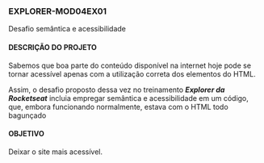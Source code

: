 ### EXPLORER-MOD04EX01
Desafio semântica e acessibilidade

#### DESCRIÇÃO DO PROJETO

<P>
Sabemos que boa parte do conteúdo disponível na internet hoje pode se tornar acessível apenas com a utilização correta dos elementos do HTML.<br>

Assim, o desafio proposto dessa vez no treinamento <strong><em>Explorer da Rocketseat</strong></em> incluia empregar semântica e acessibilidade em um código, que, embora funcionando normalmente, estava com o HTML todo bagunçado
</P>

#### OBJETIVO
Deixar o site mais acessível.

